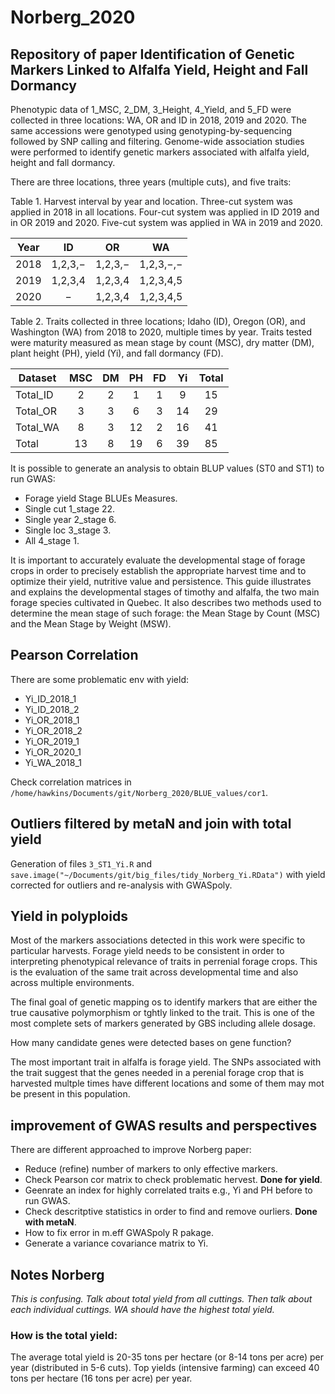 # Norberg_2020

## Repository of paper Identification of Genetic Markers Linked to Alfalfa Yield, Height and Fall Dormancy

Phenotypic data of 1_MSC, 2_DM, 3_Height, 4_Yield, and 5_FD were collected in three locations: WA, OR and ID in 2018, 2019 and 2020. The same accessions were genotyped using genotyping-by-sequencing followed by SNP calling and filtering. Genome-wide association studies were performed to identify genetic markers associated with alfalfa yield, height and fall dormancy.

There are three locations, three years (multiple cuts), and five traits:

Table 1. Harvest interval by year and location. Three-cut system was applied in 2018 in all locations. Four-cut system was applied in ID 2019 and in OR 2019 and 2020. Five-cut system was applied in WA in 2019 and 2020.

| Year  |    ID   |    OR   |     WA    |
|:-----:|:-------:|:-------:|:---------:|
|  2018 | 1,2,3,− | 1,2,3,− | 1,2,3,−,− |
|  2019 | 1,2,3,4 | 1,2,3,4 | 1,2,3,4,5 |
|  2020 |       − | 1,2,3,4 | 1,2,3,4,5 |

Table 2. Traits collected in three locations; Idaho (ID), Oregon (OR), and Washington (WA) from 2018 to 2020, multiple times by year. Traits tested were maturity measured as mean stage by count (MSC), dry matter (DM), plant height (PH), yield (Yi), and fall dormancy (FD).

| Dataset  | MSC | DM | PH | FD | Yi | Total |
|----------|:---:|:--:|:--:|:--:|:--:|:-----:|
| Total_ID | 2   | 2  | 1  | 1  | 9  | 15    |
| Total_OR | 3   | 3  | 6  | 3  | 14 | 29    |
| Total_WA | 8   | 3  | 12 | 2  | 16 | 41    |
| Total    | 13  | 8  | 19 | 6  | 39 | 85    |

It is possible to generate an analysis to obtain BLUP values (ST0 and ST1) to run GWAS:

- Forage yield Stage BLUEs Measures.
- Single cut 1_stage 22.
- Single year 2_stage 6.
- Single loc 3_stage 3.
- All 4_stage 1.

It is important to accurately evaluate the developmental stage of forage crops in order to precisely establish the appropriate harvest time and to optimize their yield, nutritive value and persistence. This guide illustrates and explains the developmental stages of timothy and alfalfa, the two main forage species cultivated in Quebec. It also describes two methods used to determine the mean stage of such forage: the Mean Stage by Count (MSC) and the Mean Stage by Weight (MSW).

## Pearson Correlation

There are some problematic env with yield:

- Yi_ID_2018_1
- Yi_ID_2018_2
- Yi_OR_2018_1
- Yi_OR_2018_2
- Yi_OR_2019_1
- Yi_OR_2020_1
- Yi_WA_2018_1

Check correlation matrices in `/home/hawkins/Documents/git/Norberg_2020/BLUE_values/cor1`.

## Outliers filtered by metaN and join with total yield

Generation of files `3_ST1_Yi.R` and `save.image("~/Documents/git/big_files/tidy_Norberg_Yi.RData")` with yield corrected for outliers and re-analysis with GWASpoly.

## Yield in polyploids

Most of the markers associations detected in this work were specific to particular harvests. Forage yield needs to be consistent in order to interpreting phenotypical relevance of traits in perrenial forage crops. This is the evaluation of the same trait across developmental time and also across multiple environments.

The final goal of genetic mapping os to identify markers that are either the true causative polymorphism or tghtly linked to the trait. This is one of the most complete sets of markers generated by GBS including allele dosage.

How many candidate genes were detected bases on gene function?

The most important trait in alfalfa is forage yield. The SNPs associated with the trait suggest that the genes needed in a perenial forage crop that is harvested multple times have different locations and some of them may mot be present in this population.

## improvement of GWAS results and perspectives

There are different approached to improve Norberg paper:

- Reduce (refine) number of markers to only effective markers.
- Check Pearson cor matrix to check problematic hervest. **Done for yield**.
- Geenrate an index for highly correlated traits e.g., Yi and PH before to run GWAS.
- Check descritptive statistics in order to find and remove ourliers. **Done with metaN**.
- How to fix error in m.eff GWASpoly R pakage.
- Generate a variance covariance matrix to Yi.

## Notes Norberg

*This is confusing.  Talk about total yield from all cuttings.  Then talk about each individual cuttings.  WA should have the highest total yield.*

### How is the total yield:

The average total yield is 20-35 tons per hectare (or 8-14 tons per acre) per year (distributed in 5-6 cuts). Top yields (intensive farming) can exceed 40 tons per hectare (16 tons per acre) per year.
